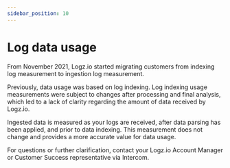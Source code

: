 ```yaml
---
sidebar_position: 10
---
```


# Log data usage

From November 2021, Logz.io started migrating customers from indexing log measurement to ingestion log measurement.

Previously, data usage was based on log indexing. Log indexing usage measurements were subject to changes after processing and final analysis, which led to a lack of clarity regarding the amount of data received by Logz.io.

Ingested data is measured as your logs are received, after data parsing has been applied, and prior to data indexing.  This measurement does not change and provides a more accurate value for data usage.

For questions or further clarification, contact your Logz.io Account Manager or Customer Success representative via Intercom.